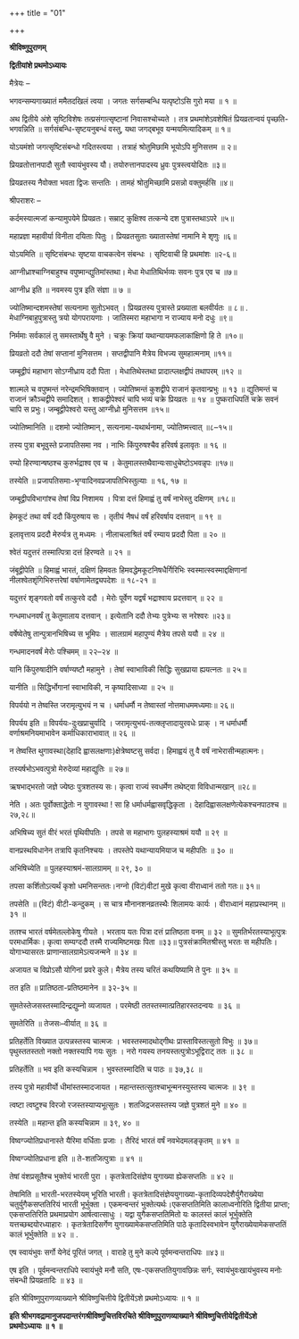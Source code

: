 +++
title = "01"

+++


<div id="pl-73185" claऽऽ="panel-layout">

<div id="pg-73185-0" claऽऽ="panel-grid panel-no-ऽtyle">

<div id="pgc-73185-0-0" claऽऽ="panel-grid-cell" weight="1">

<div id="panel-73185-0-0-0" claऽऽ="ऽo-panel widget widget_ऽow-editor panel-firऽt-child panel-laऽt-child" index="0" data-ऽtyle="{&quot;background_image_attachment&quot;ःfalऽe,&quot;background_diऽplay&quot;ः&quot;tile&quot;}">

<div claऽऽ="ऽo-widget-ऽow-editor ऽo-widget-ऽow-editor-baऽe">

<div claऽऽ="ऽiteorigin-widget-tinymce textwidget">

**श्रीविष्णुपुराणम्**

**द्वितीयांशे प्रथमोऽध्यायः**

 मैत्रेयः –

भगवन्सम्यगाख्यातं ममैतदखिलं त्वया । जगतः सर्गसम्बन्धि यत्पृष्टोऽसि गुरो मया ॥ १ ॥

अथ द्वितीये अंशे सृष्टिविशेषः तत्प्रसंगात्सृष्टानां निवासश्चोच्यते । तत्र प्रथमांशेऽवशेषितं प्रियव्रतान्वयं पृच्छति-भगवन्निति ॥ सर्गसंबन्धि-सृष्टयनुबन्धं वस्तु, यथा जगद्बभूव यन्मयमित्यादिकम् ॥ १॥

योऽयमंशो जगत्सृष्टिसंबन्धो गदितस्त्वया । तत्राहं श्रोतुमिछामि भूयोऽपि मुनिसत्तम ॥ २॥

प्रियव्रतोत्तानपादौ सुतौ स्वायंभुवस्य यौ। तयोरुत्तानपादस्य ध्रुवः पुत्रस्त्वयोदितः ॥३॥

प्रियव्रतस्य नैवोक्ता भवता द्विजः सन्ततिः । तामहं श्रोतुमिच्छामि प्रसन्नो वक्तुमर्हसि ॥४॥

 श्रीपराशरः –

कर्दमस्यात्मजां कन्यामुपयेमे प्रियव्रतः। सम्राट् कुक्षिश्व तत्कन्ये दश पुत्रास्तथाऽपरे ॥५॥

महाप्रज्ञा महावीर्या विनीता दयिताः पितुः । प्रियव्रतसुताः ख्यातास्तेषां नामानि मे शृणुः ॥६॥

 योऽयमिति ॥ सृष्टिसंबन्धः सृष्टया वाचकत्वेन संबन्धः । सृष्टिवाची हि प्रथमांशः ॥२-६॥

आग्नीध्राश्चाग्निबाहुश्च वपुष्मान्द्युतिमांस्तथा। मेधा मेधातिथिर्भव्यः सवनः पुत्र एव च ॥७॥

 आग्नीध्र इति ॥ नवमस्य पुत्र इति संज्ञा ॥ ७ ॥

ज्योतिष्मान्दशमस्तेषां सत्यनामा सुतोऽभवत् । प्रियव्रतस्य पुत्रास्ते प्रख्याता बलवीर्यतः ॥ ८॥ . मेधाग्निबाहुपुत्रास्तु त्रयो योगपरायणाः । जातिस्मरा महाभागा न राज्याय मनो दधुः ॥९॥

निर्ममाः सर्वकालं तु समस्तार्थेषु वै मुने । चक्रुः क्रियां यथान्यायमफलाकांक्षिणो हि ते ॥१०॥

प्रियव्रतो ददौ तेषां सप्तानां मुनिसत्तम । सप्तद्वीपानि मैत्रेय विभज्य सुमहात्मनाम् ॥११॥

जम्बूद्वीपं महाभाग सोऽग्नीध्राय ददौ पिता । मेधातिथेस्तथा प्रादात्प्लक्षद्वीपं तथापरम् ॥१२ ॥

शाल्मले च वपुष्मन्तं नरेन्द्रमभिषिक्तवान् । ज्योतिष्मन्तं कुशद्वीपे राजानं कृतवान्प्रभुः ॥ १३ ॥ द्युतिमन्तं च राजानं क्रौञ्चद्वीपे समादिशत् । शाकद्वीपेश्वरं चापि भव्यं चक्रे प्रियव्रतः ॥ १४ ॥ पुष्कराधिपतिं चक्रे सवनं चापि स प्रभुः। जम्बूद्वीपेश्वरो यस्तु आग्नीध्रो मुनिसत्तम ॥१५॥

 ज्योतिष्मानिति ॥ दशमो ज्योतिष्मान् , सत्यनामा-यथार्थनामा, ज्योतिष्मत्त्वात् ॥८–१५॥

तस्य पुत्रा बभूवुस्ते प्रजापतिसमा नव । नाभिः किंपुरुषश्चैव हरिवर्ष इलावृतः ॥ १६ ॥

रम्यो हिरण्वान्षष्ठश्च कुरुर्भद्राश्व एव च । केतुमालस्तथैवान्यःसाधुचेष्टोऽभवन्नृपः ॥१७॥

 तस्येति ॥ प्रजापतिसमाः-भृग्वादिनवप्रजापतिभिस्तुल्याः ॥ १६, १७ ॥

जम्बूद्वीपविभागांश्च तेषां विप्र निशामय । पित्रा दत्तं हिमाह्वं तु वर्षं नाभेस्तु दक्षिणम् ॥१८॥

हेमकूटं तथा वर्षं ददौ किंपुरुषाय सः । तृतीयं नैषधं वर्षं हरिवर्षाय दत्तवान् ॥ १९ ॥

इलावृत्ताय प्रददौ मेरुर्यत्र तु मध्यमः । नीलाचलाश्रितं वर्षं रम्याय प्रददौ पिता ॥ २० ॥

 श्वेतं यदुत्तरं तस्मात्पित्रा दत्तं हिरण्वते ॥ २१ ॥

 जंबूद्वीपेति ॥ हिमाह्वं भारतं, दक्षिणं हिमवतः
हिमवद्धेमकूटनिषधैर्गिरिभिः स्वस्मात्स्वस्माद्दक्षिणानां
नीलश्वेतशृंगिभिरुत्तरेषां वर्षाणामेतद्व्यपदेशः ॥ १८-२१ ॥

यदुत्तरं शृङ्गवतो वर्षं तत्कुरवे ददौ । मेरोः पूर्वेण यद्वर्षं भद्राश्वाय प्रदत्तवान् ॥ २२ ॥

गन्धमाधनवर्षं तु केतुमालाय दत्तवान् । इत्येतानि ददौ तेभ्यः पुत्रेभ्यः स नरेश्वरः ॥२३॥

वर्षेष्वेतेषु तान्पुत्रानभिषिच्य स भूमिपः । सालग्रामं महापुण्यं मैत्रेय तपसे ययौ ॥ २४ ॥

 गन्धमादनवर्षं मेरोः पश्चिमम् ॥ २२–२४ ॥

यानि किंपुरुषादीनि वर्षाण्यष्टौ महामुने । तेषां स्वाभाविकी सिद्धिः सुखप्राया ह्ययत्नतः ॥ २५॥

 यानीति ॥ सिद्धिर्भोगानां स्वाभाविकी, न कृष्यादिसाध्या ॥ २५ ॥

विपर्ययो न तेष्वस्ति जरामृत्युभयं न च । धर्माधर्मौ न तेष्वास्तां नोत्तमाधममध्यमाः॥ २६॥

 विपर्यय इति ॥ विपर्ययः-दुःखप्राचुर्यादि । जरामृत्युभयं-तत्क्लृप्तादायुरवधेः प्राक् । न धर्माधर्मौ वर्णाश्रमनियमाभावेन कर्माधिकाराभावात् ॥ २६ ॥

न तेष्वस्ति थुगावस्था(देहादि ह्वासलक्षणाः)क्षेत्रेष्वष्टसु सर्वदा। हिमाह्वयं तु वै वर्षं नाभेरासीन्महात्मनः।

 तस्यर्षभोऽभवत्पुत्रो मेरुदेव्यां महाद्युतिः ॥ २७॥

ऋषभाद्भरतो जज्ञे ज्येष्ठः पुत्रशतस्य सः। कृत्वा राज्यं स्वधर्मेण तथेष्ट्वा विविधान्मखान् ॥२८॥

 नेति । अतः पूर्वोक्ताद्धेतोः न युगावस्था ! सा हि
धर्माधर्मह्वासवृद्धिकृता । देहादिह्वासलक्षणेत्येकश्चनपाठश्च ॥२७,२८॥

अभिषिच्य सुतं वीरं भरतं पृथिवीपतिः । तपसे स महाभागः पुलहस्याश्रमं ययौ ॥ २९ ॥

वानप्रस्थविधानेन तत्रापि कृतनिश्चयः । तपस्तेपे यथान्यायमियाज च महीपतिः ॥ ३० ॥

 अभिषिच्येति ॥ पुलहस्याश्रमं-सालग्रामम् ॥ २९, ३० ॥

तपसा कर्शितोऽत्यर्थं कृशो धमनिसन्ततः।नग्नो (विटं)वीटां मुखे कृत्वा वीराध्वानं ततो गतः॥ ३१॥

 तपसेति ॥ (विटं) वीटी-कन्दुकम् । स चात्र मौनानशनव्रतस्थैः शिलामयः कार्यः । वीराध्वानं महाप्रस्थानम् ॥ ३१ ॥

ततश्च भारतं वर्षमेतल्लोकेषु गीयते । भरताय यतः पित्रा दत्तं प्रातिष्ठता वनम् ॥ ३२ ॥ सुमतिर्भरतस्याभूत्पुत्रः परमधार्मिकः। कृत्वा सम्यग्ददौ तस्मै राज्यमिष्टमखः पिता ॥३३॥ पुत्रसंक्रामितश्रीस्तु भरतः स महीपतिः। योगाभ्यासरतः प्राणान्सालग्रामेऽत्यजन्मने ॥ ३४ ॥

अजायत च विप्रोऽसौ योगिनां प्रवरे कुले। मैत्रेय तस्य चरितं कथयिष्यामि ते पुनः ॥ ३५ ॥

 तत इति ॥ प्रातिष्ठता-प्रतिष्ठमानेन ॥ ३२-३५ ॥

सुमतेस्तेजसस्तस्मादिन्द्रद्युम्नो व्यजायत । परमेष्ठी ततस्तस्मात्प्रतिहारस्तदन्वयः ॥ ३६ ॥

 सुमतेरिति ॥ तेजसः–वीर्यात् ॥ ३६ ॥

प्रतिहर्तेति विख्यात उत्पन्नस्तस्य चात्मजः । भवस्तस्मादथोद्गीथः प्रास्ताविस्तत्सुतो विभुः ॥ ३७॥ पृथुस्ततस्ततो नक्तो नक्तस्यापि गयः सुतः । नरो गयस्य तनयस्तत्पुत्रोऽभूद्विराट् ततः ॥ ३८ ॥

 प्रतिहर्तेति ॥ भव इति कस्यचिन्नाम । भुवस्तस्मादिति च पाठः ॥ ३७,३८ ॥

तस्य पुत्रो महावीर्यो धीमांस्तस्मादजायत । महान्तस्तत्सुतश्चाभून्मनस्युस्तस्य चात्मजः ॥ ३९ ॥

त्वष्टा त्वष्टुश्च विरजो रजस्तस्याप्यभूत्सुतः । शतजिद्रजसस्तस्य जज्ञे पुत्रशतं मुने ॥ ४० ॥

 तस्येति ॥ महान्त इति कस्यचिन्नाम ॥ ३९, ४० ॥

विष्वग्ज्योतिप्रधानास्ते यैरिमा वर्धिताः प्रजाः । तैरिदं भारतं वर्षं नवभेदमलङ्कृतम् ॥ ४१ ॥

 विष्वग्ज्योतिप्रधाना इति ॥ ते-शतजित्पुत्राः ॥ ४१ ॥

तेषां वंशप्रसूतैश्च भुक्तेयं भारती पुरा । कृतत्रेतादिसंज्ञेय युगाख्या ह्येकसप्ततिः ॥ ४२ ॥

 तेषामिति ॥ भारती-भरतस्येयम् भूरिति भारती। कृतत्रेतादिसंज्ञेययुगाख्या-कृतादिव्यपदेशैर्युगैराख्येया चतुर्युगैकसप्ततिरियं भारती भूर्भुक्ता । एकमन्वन्तरं भुक्तेत्यर्थः।एकसप्ततिमिति कालाध्वनोरिति द्वितीया प्राप्ता;
एकसप्ततिरिति प्रथमाप्रयोग आर्षत्वात्साधुः । यद्वा युगैकसप्ततिमितो यः कालस्तं कालं भूर्भुक्तेति यत्तच्छब्दयोरध्याहारः । कृतत्रेतादिसर्गेण युगाख्यामेकसप्ततिमिति पाठे कृतादिस्वभावेन युगैराख्येयामेकसप्ततिं कालं
भूर्भुक्तेति ॥ ४२ ॥ .

एष स्वायंभुवः सर्गो येनेदं पूरितं जगत् । वाराहे तु मुने कल्पे पूर्वमन्वन्तराधिपः ॥४३॥

 एष इति । पूर्वमन्वन्तराधिपे स्वायंभुवे मनौ सति, एषः-एकसप्ततियुगावछिन्नः सर्गः, स्वायंभुवःखायंभुवस्य मनोः संबन्धी प्रियव्रतादिः ॥ ४३ ॥

इति श्रीविष्णुपुराणव्याख्याने श्रीविष्णुचित्तीये द्वितीयेंऽशे प्रथमोऽध्यायः ॥ १ ॥

**इति श्रीभगवद्रामानुजपदान्तरंगश्रीविष्णुचित्तविरचिते श्रीविष्णुपुराणव्याख्याने श्रीविष्णुचित्तीयेद्वितीयेंऽशे प्रथमोऽध्यायः ॥ १ ॥**















